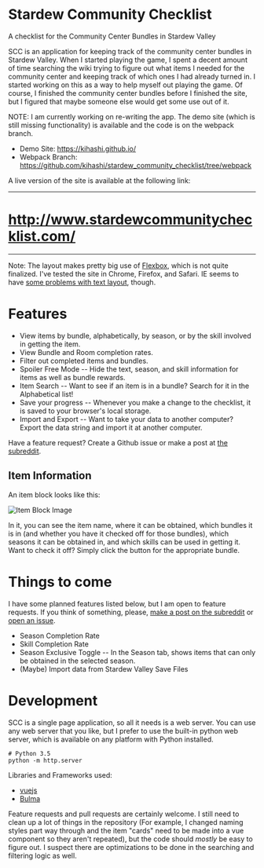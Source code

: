 # Stardew Community Checklist

A checklist for the Community Center Bundles in Stardew Valley

SCC is an application for keeping track of the community center bundles in Stardew Valley. When I started playing the 
game, I spent a decent amount of time searching the wiki trying to figure out what items I needed for the community
center and keeping track of which ones I had already turned in. I started working on this as a way to help myself out
playing the game. Of course, I finished the community center bundles before I finished the site, but I figured that
maybe someone else would get some use out of it.

NOTE: I am currently working on re-writing the app. The demo site (which is still missing functionality) is available and the code is on the webpack branch.

* Demo Site: https://kihashi.github.io/
* Webpack Branch: https://github.com/kihashi/stardew_community_checklist/tree/webpack

A live version of the site is available at the following link:

---
# http://www.stardewcommunitychecklist.com/
---

Note: The layout makes pretty big use of [Flexbox](https://www.w3.org/TR/css-flexbox-1/), which is not quite finalized.
I've tested the site in Chrome, Firefox, and Safari. IE seems to have
[some problems with text layout](http://i.imgur.com/smeMuAi.png), though.

# Features

* View items by bundle, alphabetically, by season, or by the skill involved in getting the item.
* View Bundle and Room completion rates.
* Filter out completed items and bundles.
* Spoiler Free Mode -- Hide the text, season, and skill information for items as well as bundle rewards.
* Item Search -- Want to see if an item is in a bundle? Search for it in the Alphabetical list!
* Save your progress -- Whenever you make a change to the checklist, it is saved to your browser's local storage.
* Import and Export -- Want to take your data to another computer? Export the data string and import it at another
  computer.
  
Have a feature request? Create a Github issue or make a post at [the subreddit][1].

[1]: https://www.reddit.com/r/stardewchecklist/

## Item Information

An item block looks like this:

![Item Block Image](http://i.imgur.com/VbsR6Su.png)

In it, you can see the item name, where it can be obtained, which bundles it is in (and whether you have it checked off
for those bundles), which seasons it can be obtained in, and which skills can be used in getting it. Want to check it
off? Simply click the button for the appropriate bundle.

# Things to come

I have some planned features listed below, but I am open to feature requests.
If you think of something, please, [make a post on the subreddit](https://www.reddit.com/r/stardewchecklist/) or
[open an issue](https://github.com/kihashi/stardew_community_checklist/issues/new).

* Season Completion Rate
* Skill Completion Rate
* Season Exclusive Toggle -- In the Season tab, shows items that can only be obtained in the selected season.
* (Maybe) Import data from Stardew Valley Save Files

# Development

SCC is a single page application, so all it needs is a web server. You can use any web server that you like, but I
prefer to use the built-in python web server, which is available on any platform with Python installed.

```
# Python 3.5
python -m http.server
```

Libraries and Frameworks used:

* [vuejs](http://vuejs.org/)
* [Bulma](http://bulma.io/)

Feature requests and pull requests are certainly welcome. I still need to clean up a lot of things in the repository
(For example, I changed naming styles part way through and the item "cards" need to be made into a vue component so they
aren't repeated), but the code should *mostly* be easy to figure out. I suspect there are optimizations to be done in
the searching and filtering logic as well.
